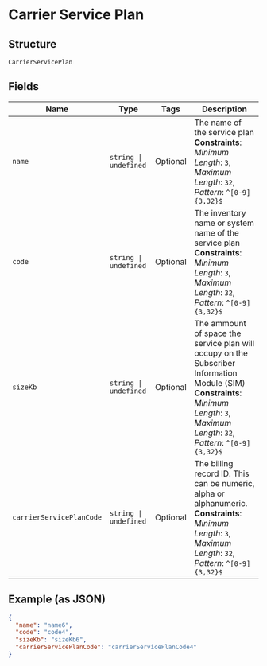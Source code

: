 
# Carrier Service Plan

## Structure

`CarrierServicePlan`

## Fields

| Name | Type | Tags | Description |
|  --- | --- | --- | --- |
| `name` | `string \| undefined` | Optional | The name of the service plan<br>**Constraints**: *Minimum Length*: `3`, *Maximum Length*: `32`, *Pattern*: `^[0-9]{3,32}$` |
| `code` | `string \| undefined` | Optional | The inventory name or system name of the service plan<br>**Constraints**: *Minimum Length*: `3`, *Maximum Length*: `32`, *Pattern*: `^[0-9]{3,32}$` |
| `sizeKb` | `string \| undefined` | Optional | The ammount of space the service plan will occupy on the Subscriber Information Module (SIM)<br>**Constraints**: *Minimum Length*: `3`, *Maximum Length*: `32`, *Pattern*: `^[0-9]{3,32}$` |
| `carrierServicePlanCode` | `string \| undefined` | Optional | The billing record ID. This can be numeric, alpha or alphanumeric.<br>**Constraints**: *Minimum Length*: `3`, *Maximum Length*: `32`, *Pattern*: `^[0-9]{3,32}$` |

## Example (as JSON)

```json
{
  "name": "name6",
  "code": "code4",
  "sizeKb": "sizeKb6",
  "carrierServicePlanCode": "carrierServicePlanCode4"
}
```

